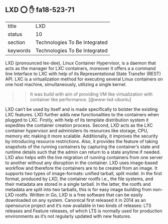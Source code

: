 ## LXD :o: :hand: fa18-523-71


|          |                               |
| -------- | ----------------------------- |
| title    | LXD                           | 
| status   | 10                            |
| section  | Technologies To Be Integrated |
| keywords | Technologies To Be Integrated |

LXD (pronounced lex-dee), Linux Container Hypervisor, is a daemon that acts as the manager for LXC containers, moreover it offers a a command line Interface to LXC with help of its Representational State Transfer (REST) API.  LXC is a virtualization method for executing several Linux containers on one host machine, simultaneously, utilizing a single kernel. 

>> It was build with aim of providing VM like virtualization with container like performance. [@www-lxd-ubuntu]

LXD can’t be used by itself and is made specifically to bolster the existing LXC features. LXD further adds new functionalities to the containers when plugged to LXC. Firstly, with help of its template distribution system it expedites the container creation process. Second, LXD acts as the LXC container hypervisor and administers its resources like storage, CPU, memory etc making it more scalable. Additionally, it improves the security by introducing resource restrictions. Also, it provides the feature of taking snapshots of the running containers by capturing the container’s state and runtime details such that the admin can return to a state anytime if needed. LXD also helps with the live migration of running containers from one server to another without any disruption in the container.
LXD uses image-based workflow and therefore the containers are to be created from an image. It supports two types of image-formats: unified tarball, split model.  In the first format, produced by LXD,   the container rootfs i.e., the file systems, and their metadata are stored in a single tarball. In the latter, the rootfs and metadata are split into two tarballs, this is for easy image building from non-LXD rootfs.
Written in Go, LXD is a free software that can be easily downloaded on any system. Canonical first released it in 2014 as an opensource project and it’s now available in two kinds of releases: LTS releases and Feature releases, of which LTS is normally used for production environments as it’s not regularly updated with new features. 


